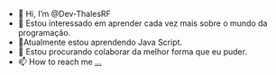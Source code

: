 - 👋 Hi, I’m @Dev-ThalesRF
- 👀 Estou interessado em aprender cada vez mais sobre o mundo da programação.
- 🌱Atualmente estou aprendendo Java Script.
- 💞️ Estou procurando colaborar da melhor forma que eu puder.
- 📫 How to reach me [... ](https://www.linkedin.com/in/thales-ribeiro-freitas-823791166/)

<!---
Dev-ThalesRF/Dev-ThalesRF is a ✨ special ✨ repository because its `README.md` (this file) appears on your GitHub profile.
You can click the Preview link to take a look at your changes.
--->
